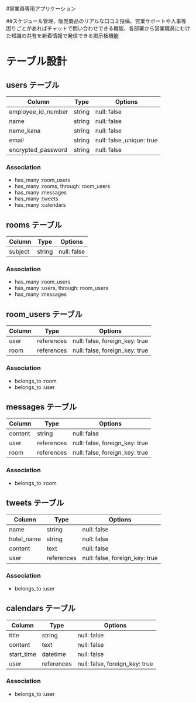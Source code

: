 #営業員専用アプリケーション


##スケジュール管理、販売商品のリアルな口コミ投稿、営業サポートや人事等困りごとがあればチャットで問い合わせできる機能、各部署から営業職員にむけた知識の共有を新着情報で発信できる掲示板機能


# テーブル設計

## users テーブル
| Column              | Type   | Options                   |
| ------------------  | ------ | -----------               |
| employee_id_number  | string | null: false               |
| name                | string | null: false               |
| name_kana           | string | null: false               |
| email               | string | null: false ,unique: true |
| encrypted_password  | string | null: false               |

### Association

- has_many :room_users
- has_many :rooms, through: room_users
- has_many :messages
- has_many :tweets
- has_many :calendars


## rooms テーブル

| Column    | Type   | Options     |
| ------    | ------ | ----------- |
| subject   | string | null: false |

### Association

- has_many :room_users
- has_many :users, through: room_users
- has_many :messages

## room_users テーブル

| Column | Type       | Options                        |
| ------ | ---------- | ------------------------------ |
| user   | references | null: false, foreign_key: true |
| room   | references | null: false, foreign_key: true |

### Association

- belongs_to :room
- belongs_to :user

## messages テーブル

| Column  | Type       | Options                        |
| ------- | ---------- | ------------------------------ |
| content | string     | null: false                    |
| user    | references | null: false, foreign_key: true |
| room    | references | null: false, foreign_key: true |

### Association

- belongs_to :room

## tweets テーブル

| Column     | Type       | Options                        |
| -------    | ---------- | ------------------------------ |
| name       | string     | null: false                    | 
| hotel_name | string     | null: false                    | 
| content    | text       | null: false                    |
| user       | references | null: false, foreign_key: true |

### Association
- belongs_to :user

## calendars テーブル

| Column     | Type       | Options                        |
| -------    | ---------- | ------------------------------ |
| title      | string     | null: false                    | 
| content    | text       | null: false                    |
| start_time | datetime   | null: false                    |
| user       | references | null: false, foreign_key: true |

### Association
- belongs_to :user
